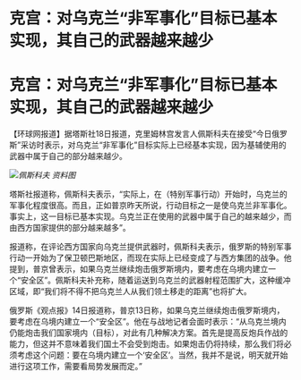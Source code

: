 # 克宫：对乌克兰“非军事化”目标已基本实现，其自己的武器越来越少

# 克宫：对乌克兰“非军事化”目标已基本实现，其自己的武器越来越少

【环球网报道】据塔斯社18日报道，克里姆林宫发言人佩斯科夫在接受“今日俄罗斯”采访时表示，对乌克兰“非军事化”目标实际上已经基本实现，因为基辅使用的武器中属于自己的部分越来越少。

![](https://inews.gtimg.com/om_bt/OJv9FAIWJXVvOPkzJKVb8iK_mja8VCL5KiiEeT0ltE_iAAA/1000)_佩斯科夫
资料图_

塔斯社报道称，佩斯科夫表示，“实际上，在（特别军事行动）开始时，乌克兰的军事化程度很高。而且，正如普京昨天所说，行动目标之一是使乌克兰非军事化。事实上，这一目标已基本实现。乌克兰正在使用的武器中属于自己的越来越少，而由西方国家提供的部分越来越多”。

报道称，在评论西方国家向乌克兰提供武器时，佩斯科夫表示，俄罗斯的特别军事行动一开始为了保卫顿巴斯地区，而现在实际上已经变成了与西方集团的战争。他提到，普京曾表示，如果乌克兰继续炮击俄罗斯境内，要考虑在乌境内建立一个“安全区”。佩斯科夫补充称，随着运送到乌克兰的武器射程范围扩大，这种缓冲区域，即“我们将不得不把乌克兰人从我们领土移走的距离”也将扩大。

俄罗斯《观点报》14日报道称，普京13日称，如果乌克兰继续炮击俄罗斯境内，要考虑在乌境内建立一个“安全区”。他在与战地记者会面时表示：“从乌克兰境内仍能炮击我们国家境内（目标），对此有几种解决方案。首先是提高反炮兵作战的能力，但这并不意味着我们国土不会受到炮击。如果炮击仍将持续，那么我们将必须考虑这个问题：要在乌境内建立一个‘安全区’。当然，我并不是说，明天就开始进行这项工作，需要看局势发展而定。”

